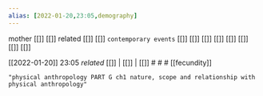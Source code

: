 ```yaml
---
alias: [2022-01-20,23:05,demography]
---
```

 mother [[]] [[]]
 related [[]] [[]]
 `contemporary events` [[]] [[]] [[]] [[]] [[]] [[]] [[]] [[]]

[[2022-01-20]] 23:05 _related_ [[]] | [[]] | [[]] # # #
[[fecundity]]
```query
"physical anthropology PART G ch1 nature, scope and relationship with physical anthropology"
```